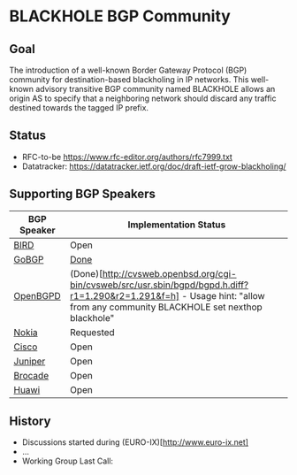 # BLACKHOLE BGP Community #
## Goal ##
The introduction of a well-known Border Gateway Protocol (BGP) community for destination-based blackholing in IP networks.  This well-known advisory transitive BGP community named BLACKHOLE allows an origin AS to specify that a neighboring network should discard any traffic destined towards the tagged IP prefix.

## Status ##
* RFC-to-be https://www.rfc-editor.org/authors/rfc7999.txt
* Datatracker: https://datatracker.ietf.org/doc/draft-ietf-grow-blackholing/

## Supporting BGP Speakers ##
| BGP Speaker   | Implementation Status |
| ------------- | ------------- |
| [BIRD](http://bird.network.cz/)  | Open |
| [GoBGP](https://github.com/osrg/gobgp) | [Done](https://github.com/osrg/gobgp/issues/1136) |
| [OpenBGPD](http://www.openbgpd.org/) | (Done)[http://cvsweb.openbsd.org/cgi-bin/cvsweb/src/usr.sbin/bgpd/bgpd.h.diff?r1=1.290&r2=1.291&f=h] - Usage hint: "allow from any community BLACKHOLE set nexthop blackhole" |
| [Nokia](https://networks.nokia.com/) | Requested |
| [Cisco](https://www.cisco.com/) | Open |
| [Juniper](https://www.juniper.com/) | Open |
| [Brocade](https://www.brocade.com/) | Open |
| [Huawi](huawei.com) | Open |

## History ##
* Discussions started during (EURO-IX)[http://www.euro-ix.net]
* ...
* Working Group Last Call:
